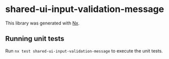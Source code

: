 # shared-ui-input-validation-message

This library was generated with [Nx](https://nx.dev).

## Running unit tests

Run `nx test shared-ui-input-validation-message` to execute the unit tests.
